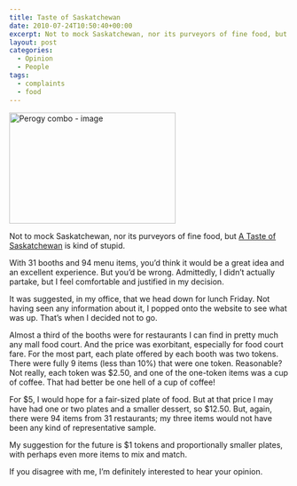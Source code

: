 ```yaml
---
title: Taste of Saskatchewan
date: 2010-07-24T10:50:40+00:00
excerpt: Not to mock Saskatchewan, nor its purveyors of fine food, but A Taste of Saskatchewan is kind of stupid.
layout: post
categories:
  - Opinion
  - People
tags:
  - complaints
  - food
---
```


<img class="alignleft size-full wp-image-1361" title="Perogy combo" src="https://cdn.craigmcn.ca/img/perogy-combo.jpg" alt="Perogy combo - image" width="300" height="200">

Not to mock Saskatchewan, nor its purveyors of fine food, but [A Taste of Saskatchewan](http://www.tasteofsaskatchewan.ca/) is kind of stupid.

With 31 booths and 94 menu items, you&#8217;d think it would be a great idea and an excellent experience. But you&#8217;d be wrong. Admittedly, I didn&#8217;t actually partake, but I feel comfortable and justified in my decision.

It was suggested, in my office, that we head down for lunch Friday. Not having seen any information about it, I popped onto the website to see what was up. That&#8217;s when I decided not to go.

Almost a third of the booths were for restaurants I can find in pretty much any mall food court. And the price was exorbitant, especially for food court fare. For the most part, each plate offered by each booth was two tokens. There were fully 9 items (less than 10%) that were one token. Reasonable? Not really, each token was \$2.50, and one of the one-token items was a cup of coffee. That had better be one hell of a cup of coffee!

For $5, I would hope for a fair-sized plate of food. But at that price I may have had one or two plates and a smaller dessert, so $12.50. But, again, there were 94 items from 31 restaurants; my three items would not have been any kind of representative sample.

My suggestion for the future is \$1 tokens and proportionally smaller plates, with perhaps even more items to mix and match.

If you disagree with me, I&#8217;m definitely interested to hear your opinion.
